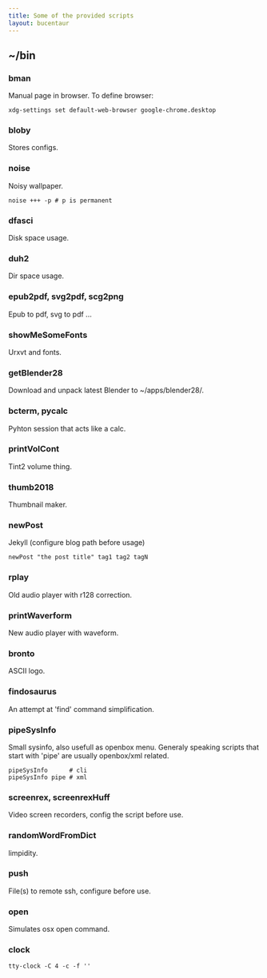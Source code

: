 ```yaml
---
title: Some of the provided scripts
layout: bucentaur
---
```

## ~/bin

### bman

Manual page in browser. To define browser:

    xdg-settings set default-web-browser google-chrome.desktop

### bloby

Stores configs.

### noise

Noisy wallpaper.

    noise +++ -p # p is permanent
    
### dfasci

Disk space usage.

### duh2

Dir space usage.

### epub2pdf, svg2pdf, scg2png

Epub to pdf, svg to pdf ...

### showMeSomeFonts

Urxvt and fonts.

### getBlender28

Download and unpack latest Blender to ~/apps/blender28/.

### bcterm, pycalc

Pyhton session that acts like a calc.

### printVolCont

Tint2 volume thing.

### thumb2018

Thumbnail maker.

### newPost

Jekyll (configure blog path before usage)

    newPost "the post title" tag1 tag2 tagN
    
### rplay

Old audio player with r128 correction.

### printWaverform

New audio player with waveform.

### bronto

ASCII logo.

### findosaurus

An attempt at 'find' command simplification.

### pipeSysInfo

Small sysinfo, also usefull as openbox menu. Generaly speaking scripts that start with 'pipe' are usually openbox/xml related.

    pipeSysInfo      # cli
    pipeSysInfo pipe # xml
    
### screenrex, screenrexHuff

Video screen recorders, config the script before use.

### randomWordFromDict

limpidity.

### push

File(s) to remote ssh, configure before use.

### open

Simulates osx open command.

### clock

    tty-clock -C 4 -c -f ''
    
